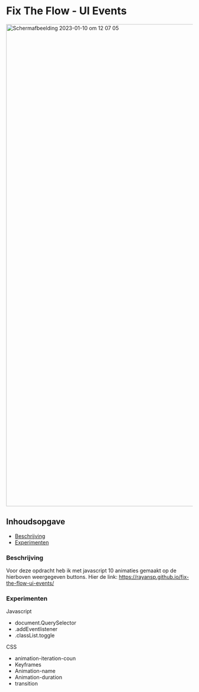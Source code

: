 # Fix The Flow - UI Events
<img width="1302" alt="Schermafbeelding 2023-01-10 om 12 07 05" src="https://user-images.githubusercontent.com/112861069/211534940-38d02243-0f67-40cd-8064-f3b8d0ac97ab.png">





## Inhoudsopgave
 * [Beschrijving](#Beschrijving)
 * [Experimenten](#Experimenten)






### Beschrijving 
Voor deze opdracht heb ik met javascript 10 animaties gemaakt op de hierboven weergegeven buttons. 
Hier de link: https://rayansp.github.io/fix-the-flow-ui-events/



### Experimenten
Javascript
 - document.QuerySelector
 - .addEventlistener
 - .classList.toggle

CSS
 - animation-iteration-coun
 - Keyframes
 - Animation-name
 - Animation-duration 
 - transition
